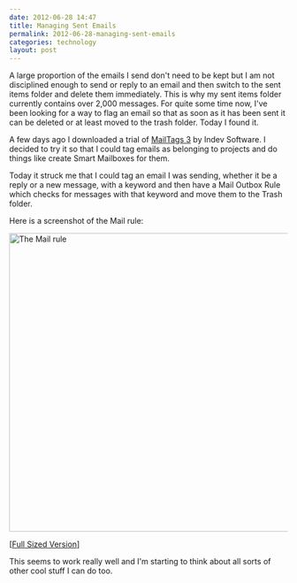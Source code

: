```yaml
---
date: 2012-06-28 14:47
title: Managing Sent Emails
permalink: 2012-06-28-managing-sent-emails
categories: technology
layout: post
---
```


A large proportion of the emails I send don't need to be kept but I am not disciplined enough to send or reply to an email and then switch to the sent items folder and delete them immediately. This is why my sent items folder currently contains over 2,000 messages. For quite some time now, I've been looking for a way to flag an email so that as soon as it has been sent it can be deleted or at least moved to the trash folder. Today I found it.

A few days ago I downloaded a trial of [MailTags 3](http://www.indev.ca/MailTags.html) by Indev Software. I decided to try it so that I could tag emails as belonging to projects and do things like create Smart Mailboxes for them.

Today it struck me that I could tag an email I was sending, whether it be a reply or a new message, with a keyword and then have a Mail Outbox Rule which checks for messages with that keyword and move them to the Trash folder.

Here is a screenshot of the Mail rule:

<img src="http://images.swwritings.com/2012-06-28-managing-sent-emails.png" alt="The Mail rule" width="540" />

[<a href="http://images.swwritings.com/2012-06-28-managing-sent-emails.png" target="_blank">Full Sized Version</a>]

This seems to work really well and I'm starting to think about all sorts of other cool stuff I can do too.
